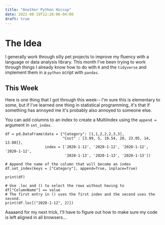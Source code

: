 ```yaml
---
title: "Another Python Hiccup"
date: 2022-08-19T12:28:06-04:00
draft: true
---
```


# The Idea

I generally work through silly pet projects to improve my fluency with a language or data analysis library. This month I've been trying to work through things I already know how to do with `R` and the `tidyverse` and implement them in a `python` script with `pandas`.

## This Week

Here is one thing that I got through this week-- I'm sure this is elementary to some, but if I've learned one thing in statistical programming, it's that if something has annoyed me it's probably also annoyed to someone else.

You can add columns to an index to create a MultiIndex using the `append =` argument in `set_index`.

<p align='left'>

```
df = pd.DataFrame(data = {"Category": [1,1,2,2,2,3,3], 
                          "Cost" : [3.99, 5, 19.54, 20, 23.05, 14, 13.00]}, 
                  index = ['2020-1-12', '2020-1-12', '2020-1-12', '2020-1-12',
                           '2020-1-13', '2020-1-13', '2020-1-13'])

# Append the name of the column that will become an index
df.set_index(keys = ["Category"], append=True, inplace=True)

print(df)

# Use .loc and () to select the rows without having to df["ColumnName"] == value
# The first entry in () uses the first index and the second uses the second.
print(df.loc[("2020-1-12", 2)])
```

</p>

Aaaaand for my next trick, I'll have to figure out how to make sure my code is left aligned in all browsers...
